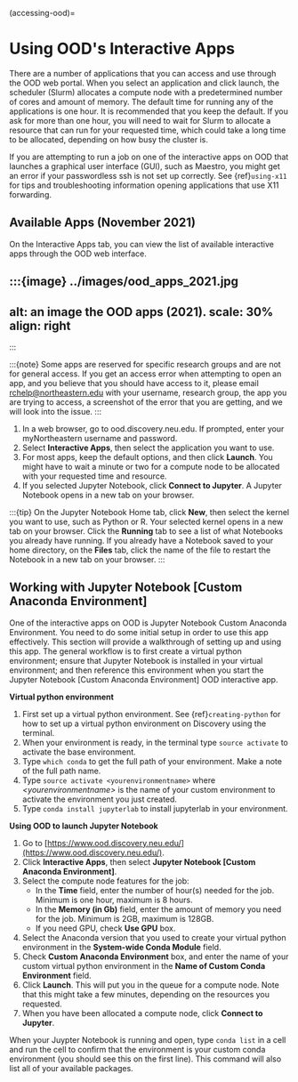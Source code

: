 (accessing-ood)=

# Using OOD's Interactive Apps

There are a number of applications that you can access and use through the OOD web portal.
When you select an application and click launch, the scheduler (Slurm) allocates a compute node with
a predetermined number of cores and amount of memory. The default time for running any of the
applications is one hour. It is recommended that you keep the default. If you ask for more than one
hour, you will need to wait for Slurm to allocate a resource that can run for your requested time,
which could take a long time to be allocated, depending on how busy the cluster is.

If you are attempting to run a job on one of the interactive apps on OOD that launches a graphical user interface (GUI), such as Maestro, you might get an error if your passwordless ssh is not set up
correctly. See {ref}`using-x11` for tips and troubleshooting information opening applications that use X11 forwarding.

## Available Apps (November 2021)

On the Interactive Apps tab, you can view the list of available interactive apps through the OOD web interface.

:::{image} ../images/ood_apps_2021.jpg
---
alt: an image the OOD apps (2021).
scale: 30%
align: right
---
:::

:::{note}
Some apps are reserved for specific research groups and are not for general access. If you get an access error when attempting to
open an app, and you believe that you should have access to it, please email <rchelp@northeastern.edu> with your username,
research group, the app you are trying to access, a screenshot of the error that you are getting, and we will
look into the issue.
:::

1. In a web browser, go to ood.discovery.neu.edu. If prompted, enter your myNortheastern username and password.
1. Select **Interactive Apps**, then select the application you want to use.
1. For most apps, keep the default options, and then click **Launch**. You might have to wait a
   minute or two for a compute node to be allocated with your requested time and resource.
1. If you selected Jupyter Notebook, click **Connect to Jupyter**.
   A Jupyter Notebook opens in a new tab on your browser.

:::{tip}
On the Jupyter Notebook Home tab, click **New**, then select the kernel you want to use, such as Python or R.
Your selected kernel opens in a new tab on your browser. Click the **Running** tab to see a
list of what Notebooks you already have running.
If you already have a Notebook saved to your home directory, on the **Files** tab,
click the name of the file to restart the Notebook in a new tab on your browser.
:::

## Working with Jupyter Notebook \[Custom Anaconda Environment\]

One of the interactive apps on OOD is Jupyter Notebook Custom Anaconda Environment. You need to do some initial
setup in order to use this app effectively. This section will provide a walkthrough of setting up and using this app.
The general workflow is to first create a virtual python environment; ensure that Jupyter Notebook is installed in your virtual
environment; and then reference this environment when you start the Jupyter Notebook \[Custom Anaconda Environment\] OOD interactive app.

**Virtual python environment**

1. First set up a virtual python environment. See {ref}`creating-python` for how to set up a virtual python environment on Discovery using the terminal.
1. When your environment is ready, in the terminal type `source activate` to activate the base environment.
1. Type `which conda` to get the full path of your environment. Make a note of the full path name.
1. Type `source activate <yourenvironmentname>` where *\<yourenvironmentname>* is the name of your custom environment to activate the environment you just created.
1. Type `conda install jupyterlab` to install jupyterlab in your environment.

**Using OOD to launch Jupyter Notebook**

1. Go to [https://www.ood.discovery.neu.edu/](https://www.ood.discovery.neu.edu/).
1. Click **Interactive Apps**, then select **Jupyter Notebook \[Custom Anaconda Environment\]**.
1. Select the compute node features for the job:
   - In the **Time** field, enter the number of hour(s) needed for the job. Minimum is one hour, maximum is 8 hours.
   - In the **Memory (in Gb)** field, enter the amount of memory you need for the job. Minimum is 2GB, maximum is 128GB.
   - If you need GPU, check **Use GPU** box.
4. Select the Anaconda version that you used to create your virtual python environment in the **System-wide Conda Module** field.
1. Check **Custom Anaconda Environment** box, and enter the name of your custom virtual python environment in the **Name of Custom Conda Environment** field.
1. Click **Launch**. This will put you in the queue for a compute node. Note that this might take a few minutes, depending on the resources you requested.
1. When you have been allocated a compute node, click **Connect to Jupyter**.

When your Juypter Notebook is running and open, type `conda list` in a cell and run the cell to confirm that the environment is your custom conda environment (you should see this on the first line). This command will also list all
of your available packages.
